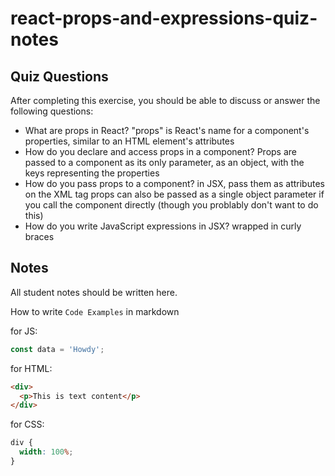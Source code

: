 # react-props-and-expressions-quiz-notes

## Quiz Questions

After completing this exercise, you should be able to discuss or answer the following questions:

- What are props in React?
  "props" is React's name for a component's properties, similar to an HTML element's attributes
- How do you declare and access props in a component?
  Props are passed to a component as its only parameter, as an object, with the keys representing the properties
- How do you pass props to a component?
  in JSX, pass them as attributes on the XML tag
  props can also be passed as a single object parameter if you call the component directly (though you problably don't want to do this)
- How do you write JavaScript expressions in JSX?
  wrapped in curly braces

## Notes

All student notes should be written here.

How to write `Code Examples` in markdown

for JS:

```javascript
const data = 'Howdy';
```

for HTML:

```html
<div>
  <p>This is text content</p>
</div>
```

for CSS:

```css
div {
  width: 100%;
}
```
